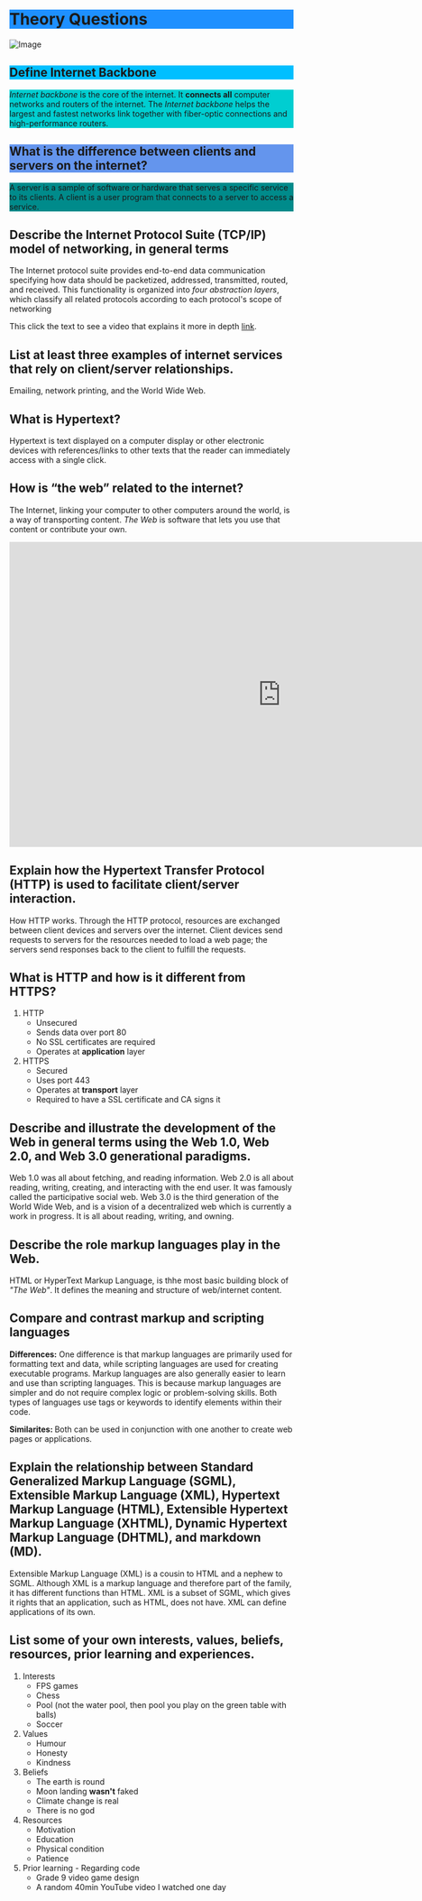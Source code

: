 <h1 style="background-color:DodgerBlue;">Theory Questions</h1>
<p><img alt="Image" title="icon" src="https://cdn-icons-png.flaticon.com/512/3770/3770755.png" /></p>
<h2 style="background-color:DeepSkyBlue;">Define Internet Backbone</h2>
<p style="background-color:DarkTurquoise;"><em>Internet backbone</em> is the core of the internet. It <strong>connects all</strong> computer networks and routers of the internet. The <em>Internet backbone</em> helps the largest and fastest networks link together with fiber-optic connections and high-performance routers.</p>

<h2 style="background-color:CornflowerBlue;">What is the difference between clients and servers on the internet?</h2>
<p style="background-color:DarkCyan;"> A server is a sample of software or hardware that serves a specific service to its clients. A client is a user program that connects to a server to access a service. </p>

<h2> Describe the Internet Protocol Suite (TCP/IP) model of networking, in general terms</h2>
<p> The Internet protocol suite provides end-to-end data communication specifying how data should be packetized, addressed, transmitted, routed, and received. This functionality is organized into <em>four abstraction layers</em>, which classify all related protocols according to each protocol's scope of networking </p>
<p>This click the text to see a video that explains it more in depth <a href="https://youtu.be/HFRU01uS9nA">link</a>.</p>

<h2> List at least three examples of internet services that rely on client/server relationships. </h2>
<p> Emailing, network printing, and the World Wide Web. </p>

<h2> What is Hypertext? </h2>
<p>Hypertext is text displayed on a computer display or other electronic devices with references/links to other texts that the reader can immediately access with a single click.</p>

<h2> How is <strong>“the web”</strong> related to the internet? </h2>
<p> The Internet, linking your computer to other computers around the world, is a way of transporting content. <em>The Web</em> is software that lets you use that content or contribute your own. </p>

<iframe width="962" height="541" src="https://www.youtube.com/embed/CX_HyY3kbZw" title="The Internet vs. The Web" frameborder="0" allow="accelerometer; autoplay; clipboard-write; encrypted-media; gyroscope; picture-in-picture; web-share" allowfullscreen></iframe>

<h2> Explain how the Hypertext Transfer Protocol (HTTP) is used to facilitate client/server interaction. </h2>
<p> How HTTP works. Through the HTTP protocol, resources are exchanged between client devices and servers over the internet. Client devices send requests to servers for the resources needed to load a web page; the servers send responses back to the client to fulfill the requests. </p>

<h2> What is HTTP and how is it different from HTTPS? </h2>
<ol>
  <li>HTTP <ul>
    <li>Unsecured</li>
    <li>Sends data over port 80</li>
    <li>No SSL certificates are required</li>
    <li>Operates at <strong>application</strong> layer</li>
  </ul></li>
  <li>HTTPS <ul>
    <li>Secured</li>
    <li>Uses port 443</li>
    <li>Operates at <strong>transport</strong> layer</li>
    <li>Required to have a SSL certificate and CA signs it</li>
  </ul></li>
</ol>

<h2>Describe and illustrate the development of the Web in general terms using the Web 1.0, Web 2.0, and Web 3.0 generational paradigms.</h2>
<p> Web 1.0 was all about fetching, and reading information. Web 2.0 is all about reading, writing, creating, and interacting with the end user. It was famously called the participative social web. Web 3.0 is the third generation of the World Wide Web, and is a vision of a decentralized web which is currently a work in progress. It is all about reading, writing, and owning.</p>

<h2> Describe the role markup languages play in the Web. </h2>
<p> HTML or HyperText Markup Language, is thhe most basic building block of <em>"The Web"</em>. It defines the meaning and structure of web/internet content. </p>

<h2>Compare and contrast markup and scripting languages</h2>
<p> <strong>Differences:</strong> One difference is that markup languages are primarily used for formatting text and data, while scripting languages are used for creating executable programs. 
Markup languages are also generally easier to learn and use than scripting languages. This is because markup languages are simpler and do not require complex logic or problem-solving skills. Both types of languages use tags or keywords to identify elements within their code.

 <strong>Similarites: </strong>Both can be used in conjunction with one another to create web pages or applications.</p>

 <h2> Explain the relationship between Standard Generalized Markup Language (SGML), Extensible Markup Language (XML), Hypertext Markup Language (HTML), Extensible Hypertext Markup Language (XHTML), Dynamic Hypertext Markup Language (DHTML), and markdown (MD).</h2>
 <p>Extensible Markup Language (XML) is a cousin to HTML and a nephew to SGML. Although XML is a markup language and therefore part of the family, it has different functions than HTML. XML is a subset of SGML, which gives it rights that an application, such as HTML, does not have. XML can define applications of its own. </p>

 <h2> List some of your own interests, values, beliefs, resources, prior learning and experiences.</h2>
<ol>
  <li>Interests <ul>
    <li>FPS games</li>
    <li>Chess</li>
    <li>Pool (not the water pool, then pool you play on the green table with balls) </li>
    <li>Soccer</li>
  </ul></li>
  <li>Values<ul>
    <li>Humour</li>
    <li>Honesty</li>     
     <li>Kindness</li>
  </ul></li>
  <li>Beliefs<ul>
    <li>The earth is round</li>
    <li>Moon landing <strong> wasn't</strong> faked </li>
    <li>Climate change is real </li>
    <li>There is no god</li>
  </ul></li>
  <li>Resources<ul>
    <li>Motivation</li>
    <li>Education</li>
    <li>Physical condition</li>
    <li>Patience</li>
  </ul></li>
  <li>Prior learning - Regarding code<ul>
    <li>Grade 9 video game design</li>
    <li>A random 40min YouTube video I watched one day </li>
  </ul></li>
</ol>